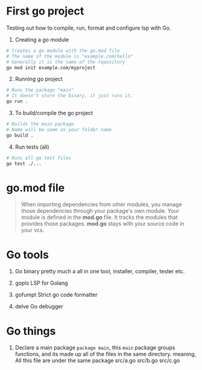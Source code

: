 # First go project

Testing out how to compile, run, format and configure lsp with Go.
1. Creating a go module
```bash
# Creates a go module with the go.mod file
# The name of the module is "example.com/hello"
# Generally it is the name of the repository
go mod init example.com/myproject
```

2. Running go project
```bash
# Runs the package "main"
# It doesn't store the binary, it just runs it.
go run .
```

3. To build/compile the go project
```bash
# Builds the main package.
# Name will be same as your folder name
go build .
```

4. Run tests (all)
```bash
# Runs all go test files
go test ./...
```


# go.mod file

> When importing dependencies from other modules, you manage those dependencies through your package's own module.
> Your module is defined in the **mod.go** file. It tracks the modules that provides those packages. **mod.go** stays
> with your source code in your vcs.



# Go tools
1. Go binary
pretty much a all in one tool, installer, compiler, tester etc.

2. gopls
LSP for Golang

3. gofumpt
Strict go code formatter

4. delve
Go debugger

# Go things

1. Declare a main package `package main`, this `main` package groups functions, and its made up all of the files in the same directory.
meaning,
All this file are under the same package
src/a.go
src/b.go
src/c.go

